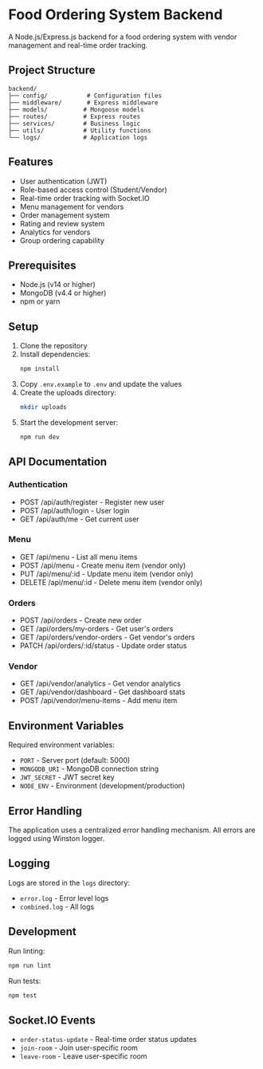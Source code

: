 # Food Ordering System Backend

A Node.js/Express.js backend for a food ordering system with vendor management and real-time order tracking.

## Project Structure

```
backend/
├── config/           # Configuration files
├── middleware/       # Express middleware
├── models/          # Mongoose models
├── routes/          # Express routes
├── services/        # Business logic
├── utils/           # Utility functions
└── logs/            # Application logs
```

## Features

- User authentication (JWT)
- Role-based access control (Student/Vendor)
- Real-time order tracking with Socket.IO
- Menu management for vendors
- Order management system
- Rating and review system
- Analytics for vendors
- Group ordering capability

## Prerequisites

- Node.js (v14 or higher)
- MongoDB (v4.4 or higher)
- npm or yarn

## Setup

1. Clone the repository
2. Install dependencies:
   ```bash
   npm install
   ```
3. Copy `.env.example` to `.env` and update the values
4. Create the uploads directory:
   ```bash
   mkdir uploads
   ```
5. Start the development server:
   ```bash
   npm run dev
   ```

## API Documentation

### Authentication

- POST /api/auth/register - Register new user
- POST /api/auth/login - User login
- GET /api/auth/me - Get current user

### Menu

- GET /api/menu - List all menu items
- POST /api/menu - Create menu item (vendor only)
- PUT /api/menu/:id - Update menu item (vendor only)
- DELETE /api/menu/:id - Delete menu item (vendor only)

### Orders

- POST /api/orders - Create new order
- GET /api/orders/my-orders - Get user's orders
- GET /api/orders/vendor-orders - Get vendor's orders
- PATCH /api/orders/:id/status - Update order status

### Vendor

- GET /api/vendor/analytics - Get vendor analytics
- GET /api/vendor/dashboard - Get dashboard stats
- POST /api/vendor/menu-items - Add menu item

## Environment Variables

Required environment variables:

- `PORT` - Server port (default: 5000)
- `MONGODB_URI` - MongoDB connection string
- `JWT_SECRET` - JWT secret key
- `NODE_ENV` - Environment (development/production)

## Error Handling

The application uses a centralized error handling mechanism. All errors are logged using Winston logger.

## Logging

Logs are stored in the `logs` directory:
- `error.log` - Error level logs
- `combined.log` - All logs

## Development

Run linting:
```bash
npm run lint
```

Run tests:
```bash
npm test
```

## Socket.IO Events

- `order-status-update` - Real-time order status updates
- `join-room` - Join user-specific room
- `leave-room` - Leave user-specific room